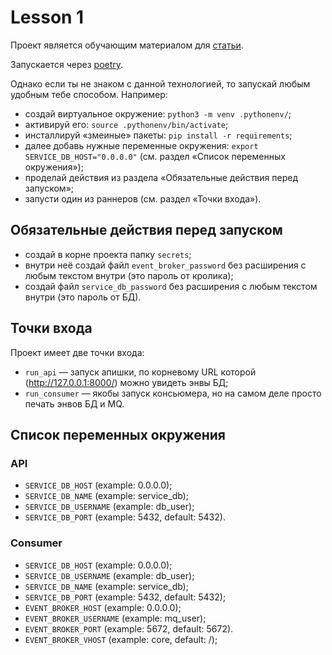 # Lesson 1

Проект является обучающим материалом для [статьи](https://habr.com/ru/post/692952/).

Запускается через [poetry](https://python-poetry.org).

Однако если ты не знаком с данной технологией, то запускай любым удобным тебе способом. Например:

- создай виртуальное окружение: `python3 -m venv .pythonenv/`;
- активируй его: `source .pythonenv/bin/activate`;
- инсталлируй «змеиные» пакеты: `pip install -r requirements`;
- далее добавь нужные переменные окружения: `export SERVICE_DB_HOST="0.0.0.0"` 
(см. раздел «Список переменных окружения»);
- проделай действия из раздела «Обязательные действия перед запуском»;
- запусти один из раннеров (см. раздел «Точки входа»).


## Обязательные действия перед запуском

- создай в корне проекта папку `secrets`;
- внутри неё создай файл `event_broker_password` без расширения с любым текстом внутри (это пароль от кролика);
- создай файл `service_db_password` без расширения с любым текстом внутри (это пароль от БД).


## Точки входа

Проект имеет две точки входа:
- `run_api` — запуск апишки, по корневому URL которой (http://127.0.0.1:8000/) можно увидеть энвы БД;
- `run_consumer` — якобы запуск консьюмера, но на самом деле просто печать энвов БД и MQ.


## Список переменных окружения

### API

- `SERVICE_DB_HOST` (example: 0.0.0.0);
- `SERVICE_DB_NAME` (example: service_db);
- `SERVICE_DB_USERNAME` (example: db_user);
- `SERVICE_DB_PORT` (example: 5432, default: 5432).


### Consumer

- `SERVICE_DB_HOST` (example: 0.0.0.0);
- `SERVICE_DB_USERNAME` (example: db_user);
- `SERVICE_DB_NAME` (example: service_db);
- `SERVICE_DB_PORT` (example: 5432, default: 5432);
- `EVENT_BROKER_HOST` (example: 0.0.0.0);
- `EVENT_BROKER_USERNAME` (example: mq_user);
- `EVENT_BROKER_PORT` (example: 5672, default: 5672).
- `EVENT_BROKER_VHOST` (example: core, default: /);
